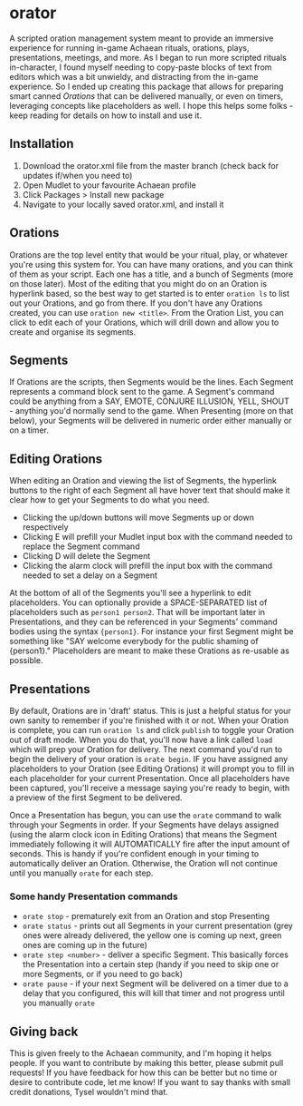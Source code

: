 # orator
A scripted oration management system meant to provide an immersive experience for running in-game Achaean rituals, orations, plays, presentations, meetings, and more. As I began to run more scripted rituals in-character, I found myself needing to copy-paste blocks of text from editors which was a bit unwieldy, and distracting from the in-game experience. So I ended up creating this package that allows for preparing smart canned *Orations* that can be delivered manually, or even on timers, leveraging concepts like placeholders as well. I hope this helps some folks - keep reading for details on how to install and use it.

## Installation 
1. Download the orator.xml file from the master branch (check back for updates if/when you need to)
2. Open Mudlet to your favourite Achaean profile
3. Click Packages > Install new package
4. Navigate to your locally saved orator.xml, and install it

## Orations
Orations are the top level entity that would be your ritual, play, or whatever you're using this system for. You can have many orations, and you can think of them as your script. Each one has a title, and a bunch of Segments (more on those later). Most of the editing that you might do on an Oration is hyperlink based, so the best way to get started is to enter `oration ls` to list out your Orations, and go from there. If you don't have any Orations created, you can use `oration new <title>`. From the Oration List, you can click to edit each of your Orations, which will drill down and allow you to create and organise its segments.

## Segments
If Orations are the scripts, then Segments would be the lines. Each Segment represents a command block sent to the game. A Segment's command could be anything from a SAY, EMOTE, CONJURE ILLUSION, YELL, SHOUT - anything you'd normally send to the game. When Presenting (more on that below), your Segments will be delivered in numeric order either manually or on a timer. 

## Editing Orations
When editing an Oration and viewing the list of Segments, the hyperlink buttons to the right of each Segment all have hover text that should make it clear how to get your Segments to do what you need.
* Clicking the up/down buttons will move Segments up or down respectively
* Clicking E will prefill your Mudlet input box with the command needed to replace the Segment command
* Clicking D will delete the Segment
* Clicking the alarm clock will prefill the input box with the command needed to set a delay on a Segment

At the bottom of all of the Segments you'll see a hyperlink to edit placeholders. You can optionally provide a SPACE-SEPARATED list of placeholders such as `person1 person2`. That will be important later in Presentations, and they can be referenced in your Segments' command bodies using the syntax `{person1}`. For instance your first Segment might be something like "SAY welcome everybody for the public shaming of {person1}." Placeholders are meant to make these Orations as re-usable as possible.

## Presentations
By default, Orations are in 'draft' status. This is just a helpful status for your own sanity to remember if you're finished with it or not. When your Oration is complete, you can run `oration ls` and click `publish` to toggle your Oration out of draft mode. When you do that, you'll now have a link called `load` which will prep your Oration for delivery. The next command you'd run to begin the delivery of your oration is `orate begin`. IF you have assigned any placeholders to your Oration (see Editing Orations) it will prompt you to fill in each placeholder for your current Presentation. Once all placeholders have been captured, you'll receive a message saying you're ready to begin, with a preview of the first Segment to be delivered.

Once a Presentation has begun, you can use the `orate` command to walk through your Segments in order. If your Segments have delays assigned (using the alarm clock icon in Editing Orations) that means the Segment immediately following it will AUTOMATICALLY fire after the input amount of seconds. This is handy if you're confident enough in your timing to automatically deliver an Oration. Otherwise, the Oration wll not continue until you manually `orate` for each step.

### Some handy Presentation commands
* `orate stop` - prematurely exit from an Oration and stop Presenting
* `orate status` - prints out all Segments in your current presentation (grey ones were already delivered, the yellow one is coming up next, green ones are coming up in the future)
* `orate step <number>` - deliver a specific Segment. This basically forces the Presentation into a certain step (handy if you need to skip one or more Segments, or if you need to go back)
* `orate pause` - if your next Segment will be delivered on a timer due to a delay that you configured, this will kill that timer and not progress until you manually `orate`

## Giving back
This is given freely to the Achaean community, and I'm hoping it helps people. If you want to contribute by making this better, please submit pull requests! If you have feedback for how this can be better but no time or desire to contribute code, let me know! If you want to say thanks with small credit donations, Tysel wouldn't mind that.
